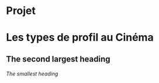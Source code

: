 # Projet

# Les types de profil au Cinéma

## The second largest heading

###### The smallest heading
